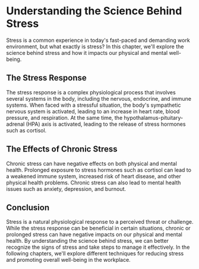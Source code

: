 Understanding the Science Behind Stress
===================================================================

Stress is a common experience in today's fast-paced and demanding work environment, but what exactly is stress? In this chapter, we'll explore the science behind stress and how it impacts our physical and mental well-being.

The Stress Response
-------------------

The stress response is a complex physiological process that involves several systems in the body, including the nervous, endocrine, and immune systems. When faced with a stressful situation, the body's sympathetic nervous system is activated, leading to an increase in heart rate, blood pressure, and respiration. At the same time, the hypothalamus-pituitary-adrenal (HPA) axis is activated, leading to the release of stress hormones such as cortisol.

The Effects of Chronic Stress
-----------------------------

Chronic stress can have negative effects on both physical and mental health. Prolonged exposure to stress hormones such as cortisol can lead to a weakened immune system, increased risk of heart disease, and other physical health problems. Chronic stress can also lead to mental health issues such as anxiety, depression, and burnout.

Conclusion
----------

Stress is a natural physiological response to a perceived threat or challenge. While the stress response can be beneficial in certain situations, chronic or prolonged stress can have negative impacts on our physical and mental health. By understanding the science behind stress, we can better recognize the signs of stress and take steps to manage it effectively. In the following chapters, we'll explore different techniques for reducing stress and promoting overall well-being in the workplace.
